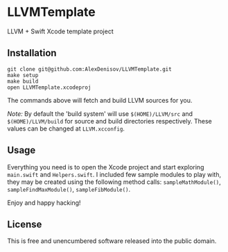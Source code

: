 # LLVMTemplate

LLVM + Swift Xcode template project

## Installation

```
git clone git@github.com:AlexDenisov/LLVMTemplate.git
make setup
make build
open LLVMTemplate.xcodeproj
```

The commands above will fetch and build LLVM sources for you.

_Note:_ By default the 'build system' will use `$(HOME)/LLVM/src` and `$(HOME)/LLVM/build` for source and build directories respectively. These values can be changed at `LLVM.xcconfig`.

## Usage

Everything you need is to open the Xcode project and start exploring `main.swift` and `Helpers.swift`.
I included few sample modules to play with, they may be created using the following method calls: `sampleMathModule()`, `sampleFindMaxModule()`, `sampleFibModule()`.

Enjoy and happy hacking!

## License

This is free and unencumbered software released into the public domain.

